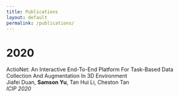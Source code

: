 ```yaml
---
title: Publications
layout: default
permalink: /publications/
---
```


# 2020
ActioNet: An Interactive End-To-End Platform For Task-Based Data Collection And Augmentation In 3D Environment<br />
Jiafei Duan, **Samson Yu**, Tan Hui Li, Cheston Tan<br />
*ICIP 2020*